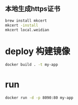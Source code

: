 ## 本地生成https证书
```bash
brew install mkcert
mkcert -install
mkcert local.weidian
```

# deploy 构建镜像

```bash
docker build . -t my-app
```

# run

```bash
docker run -d -p 8090:80 my-app
```
